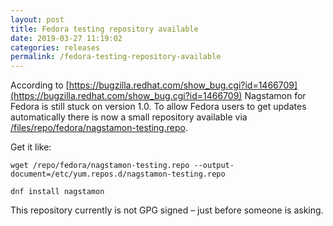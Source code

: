 ```yaml
---
layout: post
title: Fedora testing repository available
date: 2019-03-27 11:19:02
categories: releases
permalink: /fedora-testing-repository-available
---
```


According to [https://bugzilla.redhat.com/show_bug.cgi?id=1466709](https://bugzilla.redhat.com/show_bug.cgi?id=1466709) Nagstamon for Fedora is still stuck on version 1.0. To allow Fedora users to get updates automatically there is now a small repository available via [/files/repo/fedora/nagstamon-testing.repo](/files/repo/fedora/nagstamon-testing.repo).


Get it like:

` wget /repo/fedora/nagstamon-testing.repo --output-document=/etc/yum.repos.d/nagstamon-testing.repo `

` dnf install nagstamon `

This repository currently is not GPG signed – just before someone is asking.


